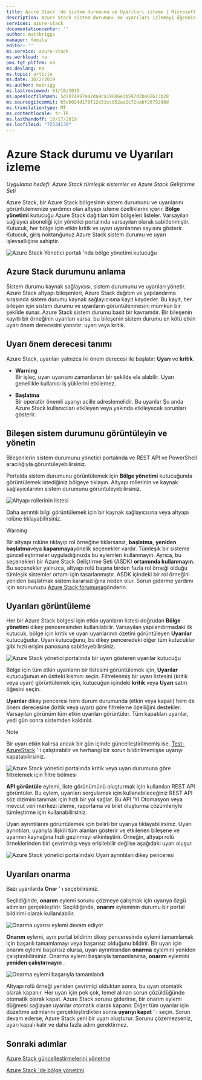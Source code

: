 ```yaml
---
title: Azure Stack 'de sistem durumunu ve Uyarıları izleme | Microsoft Docs
description: Azure Stack sistem durumunu ve uyarıları izlemeyi öğrenin.
services: azure-stack
documentationcenter: ''
author: mattbriggs
manager: femila
editor: ''
ms.service: azure-stack
ms.workload: na
pms.tgt_pltfrm: na
ms.devlang: na
ms.topic: article
ms.date: 10/2/2019
ms.author: mabrigg
ms.lastreviewed: 01/18/2019
ms.openlocfilehash: 5d7074997a42da9ca19006e3b597d2ba02613b28
ms.sourcegitcommit: b5eb024d170f12e51cc852aa2c72eabf26792d8d
ms.translationtype: MT
ms.contentlocale: tr-TR
ms.lasthandoff: 10/17/2019
ms.locfileid: "72534130"
---
```

# <a name="monitor-health-and-alerts-in-azure-stack"></a>Azure Stack durumu ve Uyarıları izleme

*Uygulama hedefi: Azure Stack tümleşik sistemler ve Azure Stack Geliştirme Seti*

Azure Stack, bir Azure Stack bölgesinin sistem durumunu ve uyarılarını görüntülemenize yardımcı olan altyapı izleme özelliklerini içerir. **Bölge yönetimi** kutucuğu Azure Stack dağıtılan tüm bölgeleri listeler. Varsayılan sağlayıcı aboneliği için yönetici portalında varsayılan olarak sabitlenmiştir. Kutucuk, her bölge için etkin kritik ve uyarı uyarılarının sayısını gösterir. Kutucuk, giriş noktanğunuz Azure Stack sistem durumu ve uyarı işlevselliğine sahiptir.

![Azure Stack Yönetici portalı 'nda bölge yönetimi kutucuğu](media/azure-stack-monitor-health/image1.png)

## <a name="understand-health-in-azure-stack"></a>Azure Stack durumunu anlama

Sistem durumu kaynak sağlayıcısı, sistem durumunu ve uyarıları yönetir. Azure Stack altyapı bileşenleri, Azure Stack dağıtım ve yapılandırma sırasında sistem durumu kaynak sağlayıcısına kayıt kaydeder. Bu kayıt, her bileşen için sistem durumu ve uyarıların görüntülenmesini mümkün bir şekilde sunar. Azure Stack sistem durumu basit bir kavramdır. Bir bileşenin kayıtlı bir örneğinin uyarıları varsa, bu bileşenin sistem durumu en kötü etkin uyarı önem derecesini yansıtır: uyarı veya kritik.

## <a name="alert-severity-definition"></a>Uyarı önem derecesi tanımı

Azure Stack, uyarıları yalnızca iki önem derecesi ile başlatır: **Uyarı** ve **kritik**.

- **Warning**  
  Bir işleç, uyarı uyarısını zamanlanan bir şekilde ele alabilir. Uyarı genellikle kullanıcı iş yüklerini etkilemez.

- **Başlatma**  
  Bir operatör önemli uyarıyı acille adreslemelidir. Bu uyarılar Şu anda Azure Stack kullanıcıları etkileyen veya yakında etkileyecek sorunları gösterir.


## <a name="view-and-manage-component-health-state"></a>Bileşen sistem durumunu görüntüleyin ve yönetin

Bileşenlerin sistem durumunu yönetici portalında ve REST API ve PowerShell aracılığıyla görüntüleyebilirsiniz.

Portalda sistem durumunu görüntülemek için **Bölge yönetimi** kutucuğunda görüntülemek istediğiniz bölgeye tıklayın. Altyapı rollerinin ve kaynak sağlayıcılarının sistem durumunu görüntüleyebilirsiniz.

![Altyapı rollerinin listesi](media/azure-stack-monitor-health/image2.png)

Daha ayrıntılı bilgi görüntülemek için bir kaynak sağlayıcısına veya altyapı rolüne tıklayabilirsiniz.

> [!WARNING]  
> Bir altyapı rolüne tıklayıp rol örneğine tıklarsanız, **başlatma**, **yeniden başlatma**veya **kapanmaya**yönelik seçenekler vardır. Tümleşik bir sisteme güncelleştirmeler uyguladığınızda bu eylemleri kullanmayın. Ayrıca, bu seçenekleri bir Azure Stack Geliştirme Seti (ASDK) **ortamında kullanmayın.** Bu seçenekler yalnızca, altyapı rolü başına birden fazla rol örneği olduğu tümleşik sistemler ortamı için tasarlanmıştır. ASDK içindeki bir rol örneğini yeniden başlatmak sistem kararsızlığına neden olur. Sorun giderme yardımı için sorununuzu [Azure Stack forumuna](https://aka.ms/azurestackforum)gönderin.
>

## <a name="view-alerts"></a>Uyarıları görüntüleme

Her bir Azure Stack bölgesi için etkin uyarıların listesi doğrudan **Bölge yönetimi** dikey penceresinden kullanılabilir. Varsayılan yapılandırmadaki ilk kutucuk, bölge için kritik ve uyarı uyarılarının özetini görüntüleyen **Uyarılar** kutucuğudur. Uyarı kutucuğunu, bu dikey penceredeki diğer tüm kutucuklar gibi hızlı erişim panosuna sabitleyebilirsiniz.

![Azure Stack yönetici portalında bir uyarı gösteren uyarılar kutucuğu](media/azure-stack-monitor-health/image3.png)

 Bölge için tüm etkin uyarıların bir listesini görüntülemek için, **Uyarılar** kutucuğunun en üstteki kısmını seçin. Filtrelenmiş bir uyarı listesini (kritik veya uyarı) görüntülemek için, kutucuğun içindeki **kritik** veya **Uyarı** satırı öğesini seçin.

**Uyarılar** dikey penceresi hem durum durumunda (etkin veya kapalı) hem de önem derecesine (kritik veya uyarı) göre filtreleme özelliğini destekler. Varsayılan görünüm tüm etkin uyarıları görüntüler. Tüm kapatılan uyarılar, yedi gün sonra sistemden kaldırılır.

>[!Note]
>Bir uyarı etkin kalırsa ancak bir gün içinde güncelleştirilmemiş ise, [Test-AzureStack](azure-stack-diagnostic-test.md) ' i çalıştırabilir ve herhangi bir sorun bildirilmemişse uyarıyı kapatabilirsiniz.

![Azure Stack yönetici portalında kritik veya uyarı durumuna göre filtrelemek için filtre bölmesi](media/azure-stack-monitor-health/alert-view.png)

**API görüntüle** eylemi, liste görünümünü oluşturmak için kullanılan REST API görüntüler. Bu eylem, uyarıları sorgulamak için kullanabileceğiniz REST API söz dizimini tanımak için hızlı bir yol sağlar. Bu API 'YI Otomasyon veya mevcut veri merkezi izleme, raporlama ve bilet oluşturma çözümleriyle tümleştirme için kullanabilirsiniz.

Uyarı ayrıntılarını görüntülemek için belirli bir uyarıya tıklayabilirsiniz. Uyarı ayrıntıları, uyarıyla ilişkili tüm alanları gösterir ve etkilenen bileşene ve uyarının kaynağına hızlı gezinmeyi etkinleştirir. Örneğin, altyapı rolü örneklerinden biri çevrimdışı veya erişilebilir değilse aşağıdaki uyarı oluşur.  

![Azure Stack yönetici portalındaki Uyarı ayrıntıları dikey penceresi](media/azure-stack-monitor-health/alert-detail.png)

## <a name="repair-alerts"></a>Uyarıları onarma

Bazı uyarılarda **Onar** ' ı seçebilirsiniz.

Seçildiğinde, **onarım** eylemi sorunu çözmeye çalışmak için uyarıya özgü adımları gerçekleştirir. Seçildiğinde, **onarım** eyleminin durumu bir portal bildirimi olarak kullanılabilir.

![Onarma uyarısı eylemi devam ediyor](media/azure-stack-monitor-health/repair-in-progress.png)

**Onarım** eylemi, aynı portal bildirim dikey penceresinde eylemi tamamlamak için başarılı tamamlamayı veya başarısız olduğunu bildirir.  Bir uyarı için onarım eylemi başarısız olursa, uyarı ayrıntısından **onarma** eylemini yeniden çalıştırabilirsiniz. Onarma eylemi başarıyla tamamlanırsa, **onarım** eylemini **yeniden çalıştırmayın** .

![Onarma eylemi başarıyla tamamlandı](media/azure-stack-monitor-health/repair-completed.png)

Altyapı rolü örneği yeniden çevrimiçi olduktan sonra, bu uyarı otomatik olarak kapanır. Her uyarı için pek çok, temel alınan sorun çözüldüğünde otomatik olarak kapat. Azure Stack sorunu giderirse, bir onarım eylemi düğmesi sağlayan uyarılar otomatik olarak kapanır. Diğer tüm uyarılar için düzeltme adımlarını gerçekleştirdikten sonra **uyarıyı kapat** ' ı seçin. Sorun devam ederse, Azure Stack yeni bir uyarı oluşturur. Sorunu çözemezseniz, uyarı kapalı kalır ve daha fazla adım gerektirmez.

## <a name="next-steps"></a>Sonraki adımlar

[Azure Stack güncelleştirmelerini yönetme](azure-stack-updates.md)

[Azure Stack 'de bölge yönetimi](azure-stack-region-management.md)
